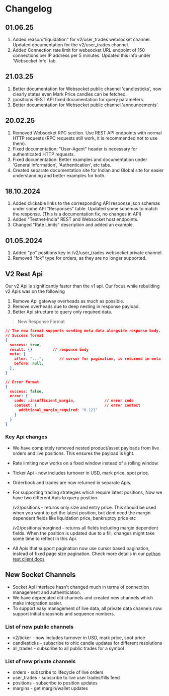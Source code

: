 # Changelog

## 01.06.25
1. Added reason:"liquidation" for v2/user_trades websocket channel. Updated documentation for the v2/user_trades channel.
2. Added Connection rate limit for websocket URL endpoint of 150 connections per IP address per 5 minutes. Updated this info under 'Websocket Info' tab.


## 21.03.25
1. Better documentation for Websocket public channel 'candlesticks', now clearly states even Mark Price candles can be fetched.
2. /positions REST API fixed documentation for query parameters.
3. Better documentation for Websocket public channel 'announcements'.


## 20.02.25
1. Removed Websocket RPC section. Use REST API endpoints with normal HTTP requests (RPC requests still work, it is recommended not to use them).
2. Fixed documentation: "User-Agent" header is necessary for authenticated HTTP requests.
3. Fixed documentation: Better examples and documentation under 'General Information', 'Authentication', etc tabs.
4. Created separate documentation site for Indian and Global site for easier understanding and better examples for both.


## 18.10.2024
1. Added clickable links to the corresponding API response json schemas under some API "Responses" table. Updated some schemas to match the response. (This is a documentation fix, no changes in API)
2. Added "Testnet-India" REST and Websocket host endpoints.
3. Changed "Rate Limits" description and added an example.


## 01.05.2024
1. Added "po" positions key in /v2/user_trades websocket private channel.
2. Removed "fok" type for orders, as they are no longer supported.


## V2 Rest Api
Our v2 Api is significantly faster than the v1 api. Our focus while rebuilding v2 Apis was on the following

1. Remove Api gateway overheads as much as possible.
2. Remove overheads due to deep nesting in response payload.
3. Better Api structure to query only required data.

> New Response Format

```json
// The new format supports sending meta data alongside response body. 
// Success format
{
  success: true,
  result: {}         // response body
  meta: {
    after: "...",       // cursor for pagination, is returned in meta
    before: null,
  },
}

// Error Format
{
  success: false,
  error: {
    code: :insufficient_margin,             // error code
    context: {                              // error context
      additional_margin_required: "0.121"
    }
  }
}
```

### Key Api changes
- We have completely removed nested product/asset payloads from live orders and live positions. This ensures the payload is light.
- Rate limiting now works on a fixed window instead of a rolling window.
- Ticker Api - now includes turnover in USD, mark price, spot price.
- Orderbook and trades are now returned in separate Apis.
- For supporting trading strategies which require latest positions, Now we have two different Apis to query position. 
  
  /v2/positions - returns only size and entry price. This should be used when you want to get the latest position, but dont need the margin dependent fields like liquidation price, bankruptcy price etc

  /v2/positions/margined - returns all fields including margin dependent fields. When the position is updated due to a fill, changes might take some time to reflect in this Api.

- All Apis that support pagination now use cursor based pagination, instead of fixed page size pagination. Check more details in our [python rest client docs](https://github.com/delta-exchange/python-rest-client)


## New Socket Channels
- Socket Api interface hasn't changed much in terms of connection management and authentication. 
- We have deprecated old channels and created new channels which make integration easier. 
- To support easy management of live data, all private data channels now support initial snapshots and sequence numbers.

### List of new public channels
- v2/ticker - now includes turnover in USD, mark price, spot price
- candlesticks - subscribe to ohlc candle updates for different resolutions
- all_trades - subscribe to all public trades for a symbol

### List of new private channels
- orders - subscribe to lifecycle of live orders
- user_trades - subscribe to live user trades/fills feed
- positions - subscribe to position updates
- margins - get margin/wallet updates